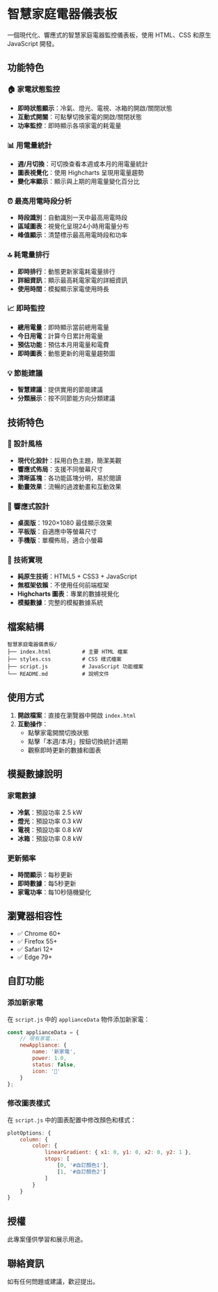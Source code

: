 # 智慧家庭電器儀表板

一個現代化、響應式的智慧家庭電器監控儀表板，使用 HTML、CSS 和原生 JavaScript 開發。

## 功能特色

### 🏠 家電狀態監控
- **即時狀態顯示**：冷氣、燈光、電視、冰箱的開啟/關閉狀態
- **互動式開關**：可點擊切換家電的開啟/關閉狀態
- **功率監控**：即時顯示各項家電的耗電量

### 📊 用電量統計
- **週/月切換**：可切換查看本週或本月的用電量統計
- **圖表視覺化**：使用 Highcharts 呈現用電量趨勢
- **變化率顯示**：顯示與上期的用電量變化百分比

### ⏰ 最高用電時段分析
- **時段識別**：自動識別一天中最高用電時段
- **區域圖表**：視覺化呈現24小時用電量分布
- **峰值顯示**：清楚標示最高用電時段和功率

### 🔝 耗電量排行
- **即時排行**：動態更新家電耗電量排行
- **詳細資訊**：顯示最高耗電家電的詳細資訊
- **使用時間**：模擬顯示家電使用時長

### 📈 即時監控
- **總用電量**：即時顯示當前總用電量
- **今日用電**：計算今日累計用電量
- **預估功能**：預估本月用電量和電費
- **即時圖表**：動態更新的用電量趨勢圖

### 💡 節能建議
- **智慧建議**：提供實用的節能建議
- **分類展示**：按不同節能方向分類建議

## 技術特色

### 🎨 設計風格
- **現代化設計**：採用白色主題，簡潔美觀
- **響應式佈局**：支援不同螢幕尺寸
- **清晰區塊**：各功能區塊分明，易於閱讀
- **動畫效果**：流暢的過渡動畫和互動效果

### 📱 響應式設計
- **桌面版**：1920×1080 最佳顯示效果
- **平板版**：自適應中等螢幕尺寸
- **手機版**：單欄佈局，適合小螢幕

### 🔧 技術實現
- **純原生技術**：HTML5 + CSS3 + JavaScript
- **無框架依賴**：不使用任何前端框架
- **Highcharts 圖表**：專業的數據視覺化
- **模擬數據**：完整的模擬數據系統

## 檔案結構

```
智慧家庭電器儀表板/
├── index.html          # 主要 HTML 檔案
├── styles.css          # CSS 樣式檔案
├── script.js           # JavaScript 功能檔案
└── README.md           # 說明文件
```

## 使用方式

1. **開啟檔案**：直接在瀏覽器中開啟 `index.html`
2. **互動操作**：
   - 點擊家電開關切換狀態
   - 點擊「本週/本月」按鈕切換統計週期
   - 觀察即時更新的數據和圖表

## 模擬數據說明

### 家電數據
- **冷氣**：預設功率 2.5 kW
- **燈光**：預設功率 0.3 kW
- **電視**：預設功率 0.8 kW
- **冰箱**：預設功率 0.8 kW

### 更新頻率
- **時間顯示**：每秒更新
- **即時數據**：每5秒更新
- **家電功率**：每10秒隨機變化

## 瀏覽器相容性

- ✅ Chrome 60+
- ✅ Firefox 55+
- ✅ Safari 12+
- ✅ Edge 79+

## 自訂功能

### 添加新家電
在 `script.js` 中的 `applianceData` 物件添加新家電：

```javascript
const applianceData = {
    // 現有家電...
    newAppliance: { 
        name: '新家電', 
        power: 1.0, 
        status: false, 
        icon: '🔌' 
    }
};
```

### 修改圖表樣式
在 `script.js` 中的圖表配置中修改顏色和樣式：

```javascript
plotOptions: {
    column: {
        color: {
            linearGradient: { x1: 0, y1: 0, x2: 0, y2: 1 },
            stops: [
                [0, '#自訂顏色1'],
                [1, '#自訂顏色2']
            ]
        }
    }
}
```

## 授權

此專案僅供學習和展示用途。

## 聯絡資訊

如有任何問題或建議，歡迎提出。 